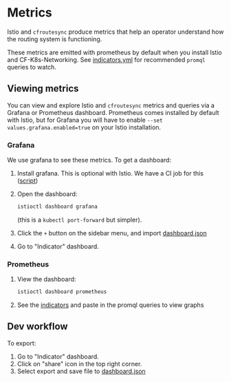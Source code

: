 # Metrics

Istio and `cfroutesync` produce metrics that help an operator understand how the routing system is functioning.

These metrics are emitted with prometheus by default when you install Istio and CF-K8s-Networking.  See [indicators.yml](indicators.yml) for recommended `promql` queries to watch.

## Viewing metrics
You can view and explore Istio and `cfroutesync` metrics and queries via a Grafana or Prometheus dashboard. Prometheus comes installed by default with Istio, but for Grafana you will have to enable `--set values.grafana.enabled=true` on your Istio installation.

### Grafana
We use grafana to see these metrics.  To get a dashboard:

1. Install grafana.  This is optional with Istio.  We have a CI job for this ([script](../../ci/tasks/istio/deploy-istio.sh))

1. Open the dashboard:

   ```bash
   istioctl dashboard grafana
   ```
   
   (this is a `kubectl port-forward` but simpler).
   
1. Click the `+` button on the sidebar menu, and import [dashboard.json](./dashboard.json)

1. Go to "Indicator" dashboard.

### Prometheus
1. View the dashboard:
   ```bash
   istioctl dashboard prometheus
   ```
1. See the [indicators](indicators.yml) and paste in the promql queries to view graphs

## Dev workflow
To export:
1. Go to "Indicator" dashboard.
1. Click on "share" icon in the top right corner.
1. Select export and save file to [dashboard.json](./dashboard.json)
